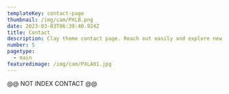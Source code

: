 ```yaml
---
templateKey: contact-page
thumbnail: /img/cam/PXLB.png
date: 2023-03-03T06:39:40.924Z
title: Contact
description: Clay theme contact page. Reach out easily and explore new opportunities. Your journey starts here.
number: 5
pagetype:
  - main
featuredimage: /img/cam/PXLA01.jpg
---
```




@@ NOT INDEX CONTACT @@